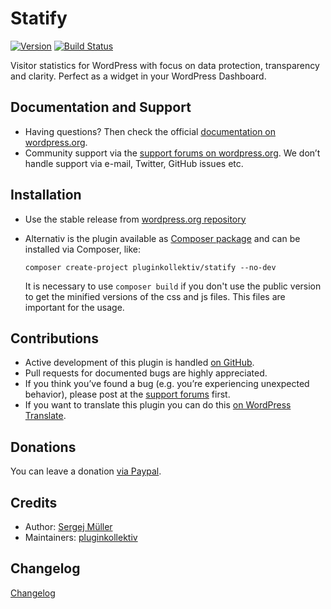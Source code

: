 # Statify

[![Version](https://img.shields.io/packagist/v/pluginkollektiv/statify.svg)](https://packagist.org/packages/pluginkollektiv/statify)
[![Build Status](https://travis-ci.org/pluginkollektiv/statify.svg?branch=travis-support-with-code-style-checks)](https://travis-ci.org/pluginkollektiv/statify)

Visitor statistics for WordPress with focus on data protection, transparency and clarity. Perfect as a widget in your WordPress Dashboard.

## Documentation and Support
* Having questions? Then check the official [documentation on wordpress.org](https://wordpress.org/plugins/statify/).
* Community support via the [support forums on wordpress.org](https://wordpress.org/support/plugin/statify).
    We don’t handle support via e-mail, Twitter, GitHub issues etc.

## Installation
* Use the stable release from [wordpress.org repository](https://wordpress.org/plugins/statify/)
* Alternativ is the plugin available as [Composer package](https://packagist.org/packages/pluginkollektiv/statify) and can be installed via Composer, like:

    `composer create-project pluginkollektiv/statify --no-dev`

  It is necessary to use `composer build` if you don't use the public version to get the minified versions of the css and js files. This files are important for the usage.

## Contributions
* Active development of this plugin is handled [on GitHub](https://github.com/pluginkollektiv/statify).
* Pull requests for documented bugs are highly appreciated.
* If you think you’ve found a bug (e.g. you’re experiencing unexpected behavior), please post at the [support forums](https://wordpress.org/support/plugin/statify) first.
* If you want to translate this plugin you can do this [on WordPress Translate](https://translate.wordpress.org/projects/wp-plugins/statify).

## Donations
You can leave a donation 
[via Paypal](https://www.paypal.com/cgi-bin/webscr?cmd=_donations&business=TD4AMD2D8EMZW).

## Credits
* Author: [Sergej Müller](https://sergejmueller.github.io/)
* Maintainers: [pluginkollektiv](http://pluginkollektiv.org/)

## Changelog
[Changelog](CHANGELOG.md)
